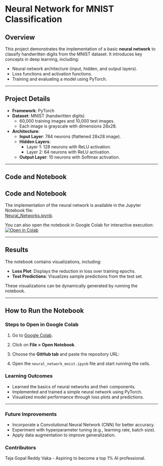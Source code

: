 # **Neural Network for MNIST Classification**

## **Overview**
This project demonstrates the implementation of a basic **neural network** to classify handwritten digits from the MNIST dataset. It introduces key concepts in deep learning, including:
- Neural network architecture (input, hidden, and output layers).
- Loss functions and activation functions.
- Training and evaluating a model using PyTorch.

---

## **Project Details**
- **Framework**: PyTorch
- **Dataset**: MNIST (handwritten digits)
  - 60,000 training images and 10,000 test images.
  - Each image is grayscale with dimensions 28x28.
- **Architecture**:
  - **Input Layer**: 784 neurons (flattened 28x28 image).
  - **Hidden Layers**:
    - Layer 1: 128 neurons with ReLU activation.
    - Layer 2: 64 neurons with ReLU activation.
  - **Output Layer**: 10 neurons with Softmax activation.

---

## **Code and Notebook**
## **Code and Notebook**
The implementation of the neural network is available in the Jupyter Notebook file:  
[Neural_Networks.ipynb](./Neural_Networks.ipynb).

You can also open the notebook in Google Colab for interactive execution:  
[![Open in Colab](https://colab.research.google.com/assets/colab-badge.svg)](https://colab.research.google.com/github/Nites-24/Neural_Networks/blob/main/Neural_Networks.ipynb)


---

## **Results**
The notebook contains visualizations, including:
- **Loss Plot**: Displays the reduction in loss over training epochs.
- **Test Predictions**: Visualizes sample predictions from the test set.

These visualizations can be dynamically generated by running the notebook.

---

## **How to Run the Notebook**
### **Steps to Open in Google Colab**
1. Go to [Google Colab](https://colab.research.google.com/).
2. Click on **File > Open Notebook**.
3. Choose the **GitHub tab** and paste the repository URL:

4. Open the `neural_network_mnist.ipynb` file and start running the cells.

### **Learning Outcomes**
- Learned the basics of neural networks and their components.  
- Implemented and trained a simple neural network using PyTorch.  
- Visualized model performance through loss plots and predictions.  

---

### **Future Improvements**
- Incorporate a Convolutional Neural Network (CNN) for better accuracy.  
- Experiment with hyperparameter tuning (e.g., learning rate, batch size).  
- Apply data augmentation to improve generalization.  


### **Contributors**
Teja Gopal Reddy Vaka - Aspiring to become a top 1% AI professional.
